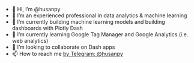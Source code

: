 - 👋 Hi, I’m @husanpy
- 👀 I’m an experienced professional in data analytics & machine learning
- 🌱 I’m currently building machine learning models and building dashboards with Plotly Dash
- 🌱 I’m currently learning Google Tag Manager and Google Analytics (i.e. web analytics)
- 💞️ I’m looking to collaborate on Dash apps
- 📫 How to reach me [by Telegram: @husanpy](https://t.me/husanpy)

<!---
husanpy/husanpy is a ✨ special ✨ repository because its `README.md` (this file) appears on your GitHub profile.
You can click the Preview link to take a look at your changes.
--->

